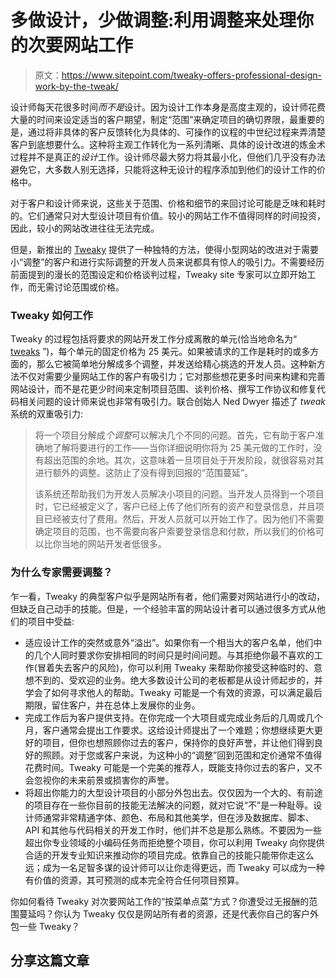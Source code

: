 # 多做设计，少做调整:利用调整来处理你的次要网站工作

> 原文：<https://www.sitepoint.com/tweaky-offers-professional-design-work-by-the-tweak/>

设计师每天花很多时间*而不是*设计。因为设计工作本身是高度主观的，设计师花费大量的时间来设定适当的客户期望，制定“范围”来确定项目的确切界限，最重要的是，通过将非具体的客户反馈转化为具体的、可操作的议程的中世纪过程来弄清楚客户到底想要什么。这种将主观工作转化为一系列清晰、具体的设计改进的炼金术过程并不是真正的*设计*工作。设计师尽最大努力将其最小化，但他们几乎没有办法避免它，大多数人别无选择，只能将这种无设计的程序添加到他们的设计工作的价格中。

对于客户和设计师来说，这些关于范围、价格和细节的来回讨论可能是乏味和耗时的。它们通常只对大型设计项目有价值。较小的网站工作不值得同样的时间投资，因此，较小的网站改进往往无法完成。

但是，新推出的 [Tweaky](https://www.tweaky.com/) 提供了一种独特的方法，使得小型网站的改进对于需要小“调整”的客户和进行实际调整的开发人员来说都具有惊人的吸引力。不需要经历前面提到的漫长的范围设定和价格谈判过程，Tweaky site 专家可以立即开始工作，而无需讨论范围或价格。

### Tweaky 如何工作

Tweaky 的过程包括将要求的网站开发工作分成离散的单元(恰当地命名为“ [tweaks](https://www.tweaky.com/learn_more) ”)，每个单元的固定价格为 25 美元。如果被请求的工作是耗时的或多方面的，那么它被简单地分解成多个调整，并发送给精心挑选的开发人员。这种新方法不仅对需要少量网站工作的客户有吸引力；它对那些想花更多时间来构建和完善网站设计，而不是花更少时间来定制项目范围、谈判价格、撰写工作协议和修复代码相关问题的设计师来说也非常有吸引力。联合创始人 Ned Dwyer 描述了 *tweak* 系统的双重吸引力:

> 将一个项目分解成*个调整*可以解决几个不同的问题。首先，它有助于客户准确地了解将要进行的工作——当你详细说明你将为 25 美元做的工作时，没有超出范围的余地。其次，这意味着一旦项目处于开发阶段，就很容易对其进行额外的调整。这防止了没有得到回报的“范围蔓延”。
> 
> 该系统还帮助我们为开发人员解决小项目的问题。当开发人员得到一个项目时，它已经被定义了，客户已经上传了他们所有的资产和登录信息，并且项目已经被支付了费用。然后，开发人员就可以开始工作了。因为他们不需要确定项目的范围，也不需要向客户索要登录信息和付款，所以我们的价格可以比你当地的网站开发者低很多。

### 为什么专家需要调整？

乍一看，Tweaky 的典型客户似乎是网站所有者，他们需要对网站进行小的改动，但缺乏自己动手的技能。但是，一个经验丰富的网站设计者可以通过很多方式从他们的项目中受益:

*   适应设计工作的突然或意外“溢出”。如果你有一个相当大的客户名单，他们中的几个人同时要求你安排相同的时间只是时间问题。与其拒绝你最不喜欢的工作(冒着失去客户的风险)，你可以利用 Tweaky 来帮助你接受这种临时的、意想不到的、受欢迎的业务。绝大多数设计公司的老板都是从设计师起步的，并学会了如何寻求他人的帮助。Tweaky 可能是一个有效的资源，可以满足最后期限，留住客户，并在总体上发展你的业务。
*   完成工作后为客户提供支持。在你完成一个大项目或完成业务后的几周或几个月，客户通常会提出工作要求。这给设计师提出了一个难题；你想继续更大更好的项目，但你也想照顾你过去的客户，保持你的良好声誉，并让他们得到良好的照顾。对于您或客户来说，为这种小的“调整”回到范围和定价通常不值得花费时间。Tweaky 可能是一个完美的推荐人，既能支持你过去的客户，又不会忽视你的未来前景或损害你的声誉。
*   将超出你能力的大型设计项目的小部分外包出去。仅仅因为一个大的、有前途的项目存在一些你目前的技能无法解决的问题，就对它说“不”是一种耻辱。设计师通常非常精通字体、颜色、布局和其他美学，但在涉及数据库、脚本、API 和其他与代码相关的开发工作时，他们并不总是那么熟练。不要因为一些超出你专业领域的小编码任务而拒绝整个项目，你可以利用 Tweaky 向你提供合适的开发专业知识来推动你的项目完成。依靠自己的技能只能带你走这么远；成为一名足智多谋的设计师可以让你走得更远，而 Tweaky 可以成为一种有价值的资源，其可预测的成本完全符合任何项目预算。

你如何看待 Tweaky 对次要网站工作的“按菜单点菜”方式？你遭受过无报酬的范围蔓延吗？你认为 Tweaky 仅仅是网站所有者的资源，还是代表你自己的客户外包一些 Tweaky？

## 分享这篇文章